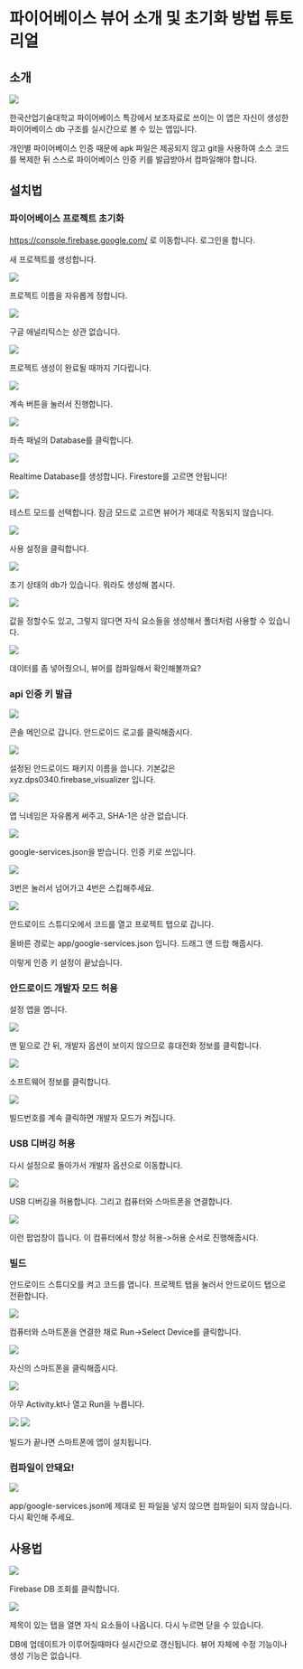 # 파이어베이스 뷰어 소개 및 초기화 방법 튜토리얼

## 소개

<img src="images/running1.jpg" style="max-height:800px;">

한국산업기술대학교 파이어베이스 특강에서 보조자료로 쓰이는 이 앱은 자신이 생성한 파이어베이스 db 구조를 실시간으로 볼 수 있는 앱입니다.

개인별 파이어베이스 인증 때문에 apk 파일은 제공되지 않고 git을 사용하여 소스 코드를 복제한 뒤 스스로 파이어베이스 인증 키를 발급받아서 컴파일해야 합니다.

## 설치법

### 파이어베이스 프로젝트 초기화

https://console.firebase.google.com/ 로 이동합니다. 로그인을 합니다.

새 프로젝트를 생성합니다.

<img src="images/fb1.png" style="max-height:800px;">

프로젝트 이름을 자유롭게 정합니다.

<img src="images/fb2.png" style="max-height:800px;">

구글 애널리틱스는 상관 없습니다.

<img src="images/fb3.png" style="max-height:800px;">

프로젝트 생성이 완료될 때까지 기다립니다.

<img src="images/fb4.png" style="max-height:800px;">

계속 버튼을 눌러서 진행합니다.

<img src="images/fb5.png" style="max-height:800px;">

좌측 패널의 Database를 클릭합니다.

<img src="images/fb6.png" style="max-height:800px;">

Realtime Database를 생성합니다. Firestore를 고르면 안됩니다!

<img src="images/fb7.png" style="max-height:800px;">

테스트 모드를 선택합니다. 잠금 모드로 고르면 뷰어가 제대로 작동되지 않습니다.

<img src="images/fb8.png" style="max-height:800px;">

사용 설정을 클릭합니다.

<img src="images/fb9.png" style="max-height:800px;">

초기 상태의 db가 있습니다. 뭐라도 생성해 봅시다.

<img src="images/fb10.png" style="max-height:800px;">

값을 정할수도 있고, 그렇지 않다면 자식 요소들을 생성해서 폴더처럼 사용할 수 있습니다.

<img src="images/fb11.png" style="max-height:800px;">

데이터를 좀 넣어줬으니, 뷰어를 컴파일해서 확인해볼까요?

### api 인증 키 발급

<img src="images/tok1.png" style="max-height:800px;">

콘솔 메인으로 갑니다. 안드로이드 로고를 클릭해줍시다.

<img src="images/tok2.png" style="max-height:800px;">

설정된 안드로이드 패키지 이름을 씁니다. 기본값은 xyz.dps0340.firebase_visualizer 입니다.

<img src="images/tok3.png" style="max-height:800px;">

앱 닉네임은 자유롭게 써주고, SHA-1은 상관 없습니다.

<img src="images/tok4.png" style="max-height:800px;">

google-services.json을 받습니다. 인증 키로 쓰입니다.

<img src="images/tok5.png" style="max-height:800px;">

3번은 눌러서 넘어가고 4번은 스킵해주세요.

<img src="images/build7.png" style="max-height:800px;">

안드로이드 스튜디오에서 코드를 열고 프로젝트 탭으로 갑니다.

올바른 경로는 app/google-services.json 입니다. 드래그 앤 드랍 해줍시다.

이렇게 인증 키 설정이 끝났습니다.

### 안드로이드 개발자 모드 허용

설정 앱을 엽니다.

<img src="images/and1.jpg" style="max-height:800px;">

맨 밑으로 간 뒤, 개발자 옵션이 보이지 않으므로 휴대전화 정보를 클릭합니다.

<img src="images/and2.jpg" style="max-height:800px;">

소프트웨어 정보를 클릭합니다.

<img src="images/and3.jpg" style="max-height:800px;">

빌드번호를 계속 클릭하면 개발자 모드가 켜집니다.

### USB 디버깅 허용

다시 설정으로 돌아가서 개발자 옵션으로 이동합니다.

<img src="images/and4.jpg" style="max-height:800px;">

USB 디버깅을 허용합니다. 그리고 컴퓨터와 스마트폰을 연결합니다.

<img src="images/and5.jpg" style="max-height:800px;">

이런 팝업창이 뜹니다. 이 컴퓨터에서 항상 허용->허용 순서로 진행해줍시다.

### 빌드

안드로이드 스튜디오를 켜고 코드를 엽니다. 프로젝트 탭을 눌러서 안드로이드 탭으로 전환합니다.

<img src="images/build3.png" style="max-height:800px;">

컴퓨터와 스마트폰을 연결한 채로 Run->Select Device를 클릭합니다.

<img src="images/build4.png" style="max-height:800px;">

자신의 스마트폰을 클릭해줍시다.

<img src="images/build1.png" style="max-height:800px;">

아무 Activity.kt나 열고 Run을 누릅니다.

<img src="images/running1.jpg" style="max-height:800px;">

<img src="images/and7.jpg" style="max-height:800px;">

빌드가 끝나면 스마트폰에 앱이 설치됩니다.

### 컴파일이 안돼요!

<img src="images/compile1.png" style="max-height:800px;">

app/google-services.json에 제대로 된 파일을 넣지 않으면 컴파일이 되지 않습니다. 다시 확인해 주세요.

## 사용법

<img src="images/running1.jpg" style="max-height:800px;">

Firebase DB 조회를 클릭합니다.

<img src="images/running2.jpg" style="max-height:800px;">

제목이 있는 탭을 열면 자식 요소들이 나옵니다. 다시 누르면 닫을 수 있습니다.

DB에 업데이트가 이루어질때마다 실시간으로 갱신됩니다. 뷰어 자체에 수정 기능이나 생성 기능은 없습니다.
